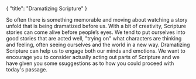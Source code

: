 { "title": "Dramatizing Scripture" }

So often there is something memorable and moving about watching a story unfold
that is being dramatized before us. With a bit of creativity, Scripture stories
can come alive before people’s eyes. We tend to put ourselves into good stories
that are acted well, "trying on" what characters are thinking and feeling,
often seeing ourselves and the world in a new way. Dramatizing Scripture can
help us to engage both our minds and emotions. We want to encourage you to
consider actually acting out parts of Scripture and we have given you some
ssuggestions as to how you could proceed with today's passage.
